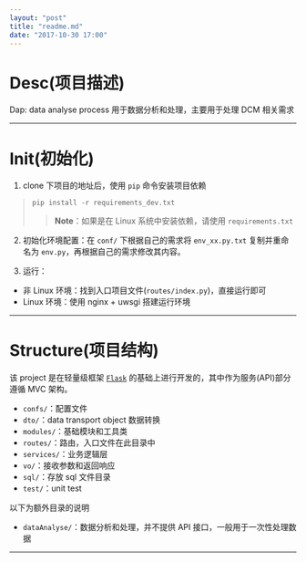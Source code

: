 ```yaml
---
layout: "post"
title: "readme.md"
date: "2017-10-30 17:00"
---
```


# Desc(项目描述)

Dap: data analyse process 用于数据分析和处理，主要用于处理 DCM 相关需求

---

# Init(初始化)

1. clone 下项目的地址后，使用 `pip` 命令安装项目依赖
> `pip install -r requirements_dev.txt`
>> **Note**：如果是在 Linux 系统中安装依赖，请使用 `requirements.txt`

2. 初始化环境配置：在 `conf/` 下根据自己的需求将 `env_xx.py.txt` 复制并重命名为 `env.py`，再根据自己的需求修改其内容。

3. 运行：
 - 非 Linux 环境：找到入口项目文件(`routes/index.py`)，直接运行即可
 - Linux 环境：使用 nginx + uwsgi 搭建运行环境

---

# Structure(项目结构)

该 project 是在轻量级框架 [`Flask`](http://flask.pocoo.org/) 的基础上进行开发的，其中作为服务(API)部分遵循 MVC 架构。

- `confs/`：配置文件
- `dto/`：data transport object 数据转换
- `modules/`：基础模块和工具类
- `routes/`：路由，入口文件在此目录中
- `services/`：业务逻辑层
- `vo/`：接收参数和返回响应
- `sql/`：存放 sql 文件目录
- `test/`：unit test

以下为额外目录的说明

- `dataAnalyse/`：数据分析和处理，并不提供 API 接口，一般用于一次性处理数据

---
